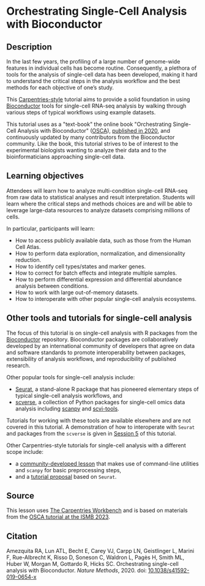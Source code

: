 # Orchestrating Single-Cell Analysis with Bioconductor

## Description

In the last few years, the profiling of a large number of genome-wide features
in individual cells has become routine. Consequently, a plethora of tools for
the analysis of single-cell data has been developed, making it hard to understand
the critical steps in the analysis workflow and the best methods for each objective
of one’s study.

This [Carpentries-style](https://carpentries.org/) tutorial aims to provide a
solid foundation in using [Bioconductor](https://bioconductor.org) tools for
single-cell RNA-seq analysis by walking through various steps of typical workflows
using example datasets.

This tutorial uses as a "text-book" the online book "Orchestrating Single-Cell
Analysis with Bioconductor" ([OSCA](https://bioconductor.org/books/release/OSCA/)),
[published in 2020](https://doi.org/10.1038%2Fs41592-019-0654-x), 
and continuously updated by many contributors from the Bioconductor
community. Like the book, this tutorial strives to be of interest to the
experimental biologists wanting to analyze their data and to the bioinformaticians
approaching single-cell data.

## Learning objectives

Attendees will learn how to analyze multi-condition single-cell RNA-seq from
raw data to statistical analyses and result interpretation. Students will learn
where the critical steps and methods choices are and will be able to leverage
large-data resources to analyze datasets comprising millions of cells.

In particular, participants will learn:

* How to access publicly available data, such as those from the Human Cell Atlas.
* How to perform data exploration, normalization, and dimensionality reduction.
* How to identify cell types/states and marker genes.
* How to correct for batch effects and integrate multiple samples.
* How to perform differential expression and differential abundance analysis between conditions.
* How to work with large out-of-memory datasets.
* How to interoperate with other popular single-cell analysis ecosystems.

## Other tools and tutorials for single-cell analysis

The focus of this tutorial is on single-cell analysis with R packages from the 
[Bioconductor](https://bioconductor.org) repository. Bioconductor packages are
collaboratively developed by an international community of developers that agree
on data and software standards to promote interoperability between packages,
extensibility of analysis workflows, and reproducibility of published research.

Other popular tools for single-cell analysis include:

* [Seurat](https://satijalab.org/seurat/), a stand-alone R package that has
pioneered elementary steps of typical single-cell analysis workflows, and 
* [scverse](https://scverse.org/), a collection of Python packages for single-cell
omics data analysis including [scanpy](https://scanpy.readthedocs.io) and
[scvi-tools](https://scvi-tools.org/).

Tutorials for working with these tools are available elsewhere and are not covered
in this tutorial. A demonstration of how to interoperate with `Seurat` and packages
from the `scverse` is given in [Session 5](https://ccb-hms.github.io/osca-workbench/large_data.html)
of this tutorial.

Other Carpentries-style tutorials for single-cell analysis with a different scope include:

- a [community-developed lesson](https://carpentries-incubator.github.io/scrna-seq-analysis/)
 that makes use of command-line utilities and `scanpy` for basic preprocessing steps, 
- and a [tutorial proposal](https://github.com/carpentries-incubator/proposals/issues/178)
based on `Seurat`. 

## Source

This lesson uses [The Carpentries Workbench](https://carpentries.github.io/sandpaper-docs/)
and is based on materials from the [OSCA tutorial at the ISMB 2023](https://bioconductor.github.io/ISMB.OSCA/).

## Citation

Amezquita RA, Lun ATL, Becht E, Carey VJ, Carpp LN, Geistlinger L, Marini F,
Rue-Albrecht K, Risso D, Soneson C, Waldron L, Pagès H, Smith ML, Huber W,
Morgan M, Gottardo R, Hicks SC. Orchestrating single-cell analysis with
Bioconductor. *Nature Methods*, 2020.
doi: [10.1038/s41592-019-0654-x](https://doi.org/10.1038/s41592-019-0654-x)
